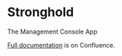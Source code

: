 # Stronghold

The Management Console App

[Full documentation](https://datacentred.atlassian.net/wiki/display/DEV/Stronghold) is on Confluence.
